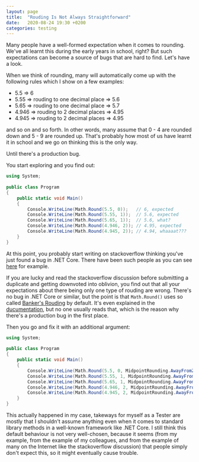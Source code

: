```yaml
---
layout: page
title:  "Rouding Is Not Always Straightforward"
date:   2020-08-24 19:30 +0200
categories: testing
---
```


Many people have a well-formed expectation when it comes to rounding. We've all learnt this during the early years in school, right? But such expectations can become a source of bugs that are hard to find. Let's have a look.

When we think of rounding, many will automatically come up with the following rules which I show on a few examples:

- 5.5 => 6
- 5.55 => rouding to one decimal place => 5.6
- 5.65 => rouding to one decimal place => 5.7
- 4.946 => rouding to 2 decimal places => 4.95
- 4.945 => rouding to 2 decimal places => 4.95

and so on and so forth. In other words, many assume that 0 - 4 are rounded down and 5 - 9 are rounded up. That's probably how most of us have learnt it in school and we go on thinking this is the only way.

Until there's a production bug.

You start exploring and you find out:

```csharp
using System;
                    
public class Program
{
    public static void Main()
    {
        Console.WriteLine(Math.Round(5.5, 0));   // 6, expected
        Console.WriteLine(Math.Round(5.55, 1));  // 5.6, expected
        Console.WriteLine(Math.Round(5.65, 1));  // 5.6, what?
        Console.WriteLine(Math.Round(4.946, 2)); // 4.95, expected
        Console.WriteLine(Math.Round(4.945, 2)); // 4.94, whaaaat???
    }
}
```

At this point, you probably start writing on stackoverflow thinking you've just found a bug in .NET Core. There have been such people as you can see [here](https://stackoverflow.com/questions/977796/why-does-math-round2-5-return-2-instead-of-3) for example.

If you are lucky and read the stackoverflow discussion before submitting a duplicate and getting downvoted into oblivion, you find out that all your expectations about there being only one type of rouding are wrong. There's no bug in .NET Core or similar, but the point is that `Math.Round()` uses so called [Banker's Rouding](https://en.wikipedia.org/wiki/Rounding) by default. It's even explained in the [ducumentation](https://docs.microsoft.com/en-us/dotnet/api/system.math.round?view=netcore-3.1), but no one usually reads that, which is the reason why there's a production bug in the first place.

Then you go and fix it with an additional argument:

```csharp
using System;
					
public class Program
{
	public static void Main()
	{
		Console.WriteLine(Math.Round(5.5, 0, MidpointRounding.AwayFromZero));   // 6
		Console.WriteLine(Math.Round(5.55, 1, MidpointRounding.AwayFromZero));  // 5.6
		Console.WriteLine(Math.Round(5.65, 1, MidpointRounding.AwayFromZero));  // 5.7
		Console.WriteLine(Math.Round(4.946, 2, MidpointRounding.AwayFromZero)); // 4.95
		Console.WriteLine(Math.Round(4.945, 2, MidpointRounding.AwayFromZero)); // 4.95
	}
}
```

This actually happened in my case, takeways for myself as a Tester are mostly that I shouldn't assume anything even when it comes to standard library methods in a well-known framework like .NET Core. I still think this default behaviour is not very well-chosen, because it seems (from my example, from the example of my colleagues, and from the example of many on the Internet like the stackoverflow discussion) that people simply don't expect this, so it might eventually cause trouble.
